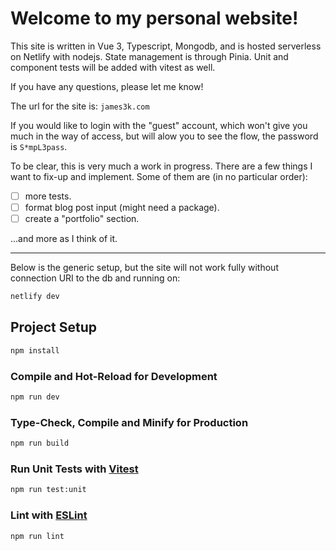 # Welcome to my personal website!

This site is written in Vue 3, Typescript, Mongodb, and is hosted serverless on Netlify with nodejs.
State management is through Pinia.
Unit and component tests will be added with vitest as well.

If you have any questions, please let me know!

The url for the site is: 
``` james3k.com ```

If you would like to login with the "guest" account, which won't give you much in the 
way of access, but will alow you to see the flow, the password is ```S*mpL3pass```.

To be clear, this is very much a work in progress.  There are a few things I want to fix-up and implement.
Some of them are (in no particular order):

- [ ] more tests.
- [ ] format blog post input (might need a package).
- [ ] create a "portfolio" section.

...and more as I think of it.

--- 

Below is the generic setup, but the site will not work fully without connection URI to the db and running on: 

```sh
netlify dev
```

## Project Setup

```sh
npm install
```

### Compile and Hot-Reload for Development

```sh
npm run dev
```

### Type-Check, Compile and Minify for Production

```sh
npm run build
```

### Run Unit Tests with [Vitest](https://vitest.dev/)

```sh
npm run test:unit
```

### Lint with [ESLint](https://eslint.org/)

```sh
npm run lint
```